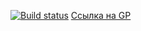 [![Build status](https://ci.appveyor.com/api/projects/status/9srdm5bf8q1eguay?svg=true)](https://ci.appveyor.com/project/Zicio/trello)
[Ссылка на GP](https://zicio.github.io/Trello/)
